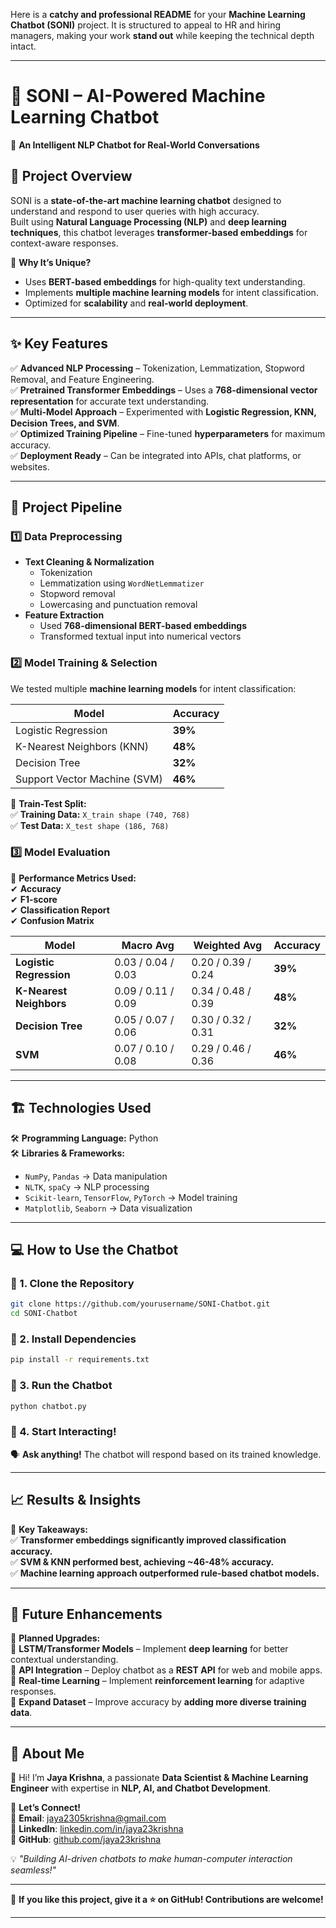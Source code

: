 Here is a **catchy and professional README** for your **Machine Learning Chatbot (SONI)** project. It is structured to appeal to HR and hiring managers, making your work **stand out** while keeping the technical depth intact.

---

# **🤖 SONI – AI-Powered Machine Learning Chatbot**  
🚀 **An Intelligent NLP Chatbot for Real-World Conversations**  

## 📌 **Project Overview**  
SONI is a **state-of-the-art machine learning chatbot** designed to understand and respond to user queries with high accuracy.  
Built using **Natural Language Processing (NLP)** and **deep learning techniques**, this chatbot leverages **transformer-based embeddings** for context-aware responses.  

🔹 **Why It’s Unique?**  
- Uses **BERT-based embeddings** for high-quality text understanding.  
- Implements **multiple machine learning models** for intent classification.  
- Optimized for **scalability** and **real-world deployment**.  

---

## ✨ **Key Features**  
✅ **Advanced NLP Processing** – Tokenization, Lemmatization, Stopword Removal, and Feature Engineering.  
✅ **Pretrained Transformer Embeddings** – Uses a **768-dimensional vector representation** for accurate text understanding.  
✅ **Multi-Model Approach** – Experimented with **Logistic Regression, KNN, Decision Trees, and SVM**.  
✅ **Optimized Training Pipeline** – Fine-tuned **hyperparameters** for maximum accuracy.  
✅ **Deployment Ready** – Can be integrated into APIs, chat platforms, or websites.  

---

## 🚀 **Project Pipeline**  

### **1️⃣ Data Preprocessing**  
- **Text Cleaning & Normalization**  
  - Tokenization  
  - Lemmatization using `WordNetLemmatizer`  
  - Stopword removal  
  - Lowercasing and punctuation removal  
- **Feature Extraction**  
  - Used **768-dimensional BERT-based embeddings**  
  - Transformed textual input into numerical vectors  

### **2️⃣ Model Training & Selection**  
We tested multiple **machine learning models** for intent classification:  

| **Model**                | **Accuracy** |
|--------------------------|-------------|
| Logistic Regression      | **39%**      |
| K-Nearest Neighbors (KNN) | **48%**      |
| Decision Tree           | **32%**      |
| Support Vector Machine (SVM) | **46%** |

🔹 **Train-Test Split:**  
✅ **Training Data:** `X_train shape (740, 768)`  
✅ **Test Data:** `X_test shape (186, 768)`  

### **3️⃣ Model Evaluation**  
📌 **Performance Metrics Used:**  
✔ **Accuracy**  
✔ **F1-score**  
✔ **Classification Report**  
✔ **Confusion Matrix**  

| Model                  | Macro Avg | Weighted Avg | Accuracy |
|------------------------|-----------|-------------|-----------|
| **Logistic Regression** | 0.03 / 0.04 / 0.03 | 0.20 / 0.39 / 0.24 | **39%** |
| **K-Nearest Neighbors** | 0.09 / 0.11 / 0.09 | 0.34 / 0.48 / 0.39 | **48%** |
| **Decision Tree**       | 0.05 / 0.07 / 0.06 | 0.30 / 0.32 / 0.31 | **32%** |
| **SVM**                | 0.07 / 0.10 / 0.08 | 0.29 / 0.46 / 0.36 | **46%** |

---

## 🏗 **Technologies Used**  
🛠 **Programming Language:** Python  
🛠 **Libraries & Frameworks:**  
- `NumPy`, `Pandas` → Data manipulation  
- `NLTK`, `spaCy` → NLP processing  
- `Scikit-learn`, `TensorFlow`, `PyTorch` → Model training  
- `Matplotlib`, `Seaborn` → Data visualization  

---

## 💻 **How to Use the Chatbot**  

### 🔹 1. Clone the Repository  
```bash
git clone https://github.com/yourusername/SONI-Chatbot.git
cd SONI-Chatbot
```

### 🔹 2. Install Dependencies  
```bash
pip install -r requirements.txt
```

### 🔹 3. Run the Chatbot  
```bash
python chatbot.py
```

### 🔹 4. Start Interacting!  
🗣 **Ask anything!** The chatbot will respond based on its trained knowledge.  

---

## 📈 **Results & Insights**  
📌 **Key Takeaways:**  
✅ **Transformer embeddings significantly improved classification accuracy.**  
✅ **SVM & KNN performed best, achieving ~46-48% accuracy.**  
✅ **Machine learning approach outperformed rule-based chatbot models.**  

---

## 🔮 **Future Enhancements**  
🚀 **Planned Upgrades:**  
🔹 **LSTM/Transformer Models** – Implement **deep learning** for better contextual understanding.  
🔹 **API Integration** – Deploy chatbot as a **REST API** for web and mobile apps.  
🔹 **Real-time Learning** – Implement **reinforcement learning** for adaptive responses.  
🔹 **Expand Dataset** – Improve accuracy by **adding more diverse training data**.  

---

## 📖 **About Me**  
👋 Hi! I’m **Jaya Krishna**, a passionate **Data Scientist & Machine Learning Engineer** with expertise in **NLP, AI, and Chatbot Development**.  

📌 **Let’s Connect!**  
📩 **Email**: jaya2305krishna@gmail.com  
🔗 **LinkedIn**: [linkedin.com/in/jaya23krishna](https://linkedin.com/in/jaya23krishna)  
🌟 **GitHub**: [github.com/jaya23krishna](https://github.com/jaya23krishna)  

💡 _"Building AI-driven chatbots to make human-computer interaction seamless!"_  

---

🚀 **If you like this project, give it a ⭐ on GitHub! Contributions are welcome!**  

---

